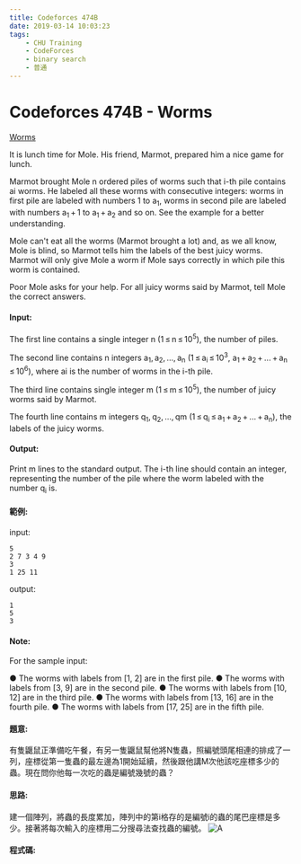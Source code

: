 ```yaml
---
title: Codeforces 474B
date: 2019-03-14 10:03:23
tags:
    - CHU Training
    - CodeForces
    - binary search
    - 普通
---
```

# Codeforces 474B - Worms
[Worms](https://codeforces.com/problemset/problem/474/B)

It is lunch time for Mole. His friend, Marmot, prepared him a nice game for lunch.
<!-- more -->
Marmot brought Mole n ordered piles of worms such that i-th pile contains ai worms. He labeled all these worms with consecutive integers: worms in first pile are labeled with numbers 1 to a<sub>1</sub>, worms in second pile are labeled with numbers a<sub>1</sub> + 1 to a<sub>1</sub> + a<sub>2</sub> and so on. See the example for a better understanding.

Mole can't eat all the worms (Marmot brought a lot) and, as we all know, Mole is blind, so Marmot tells him the labels of the best juicy worms. Marmot will only give Mole a worm if Mole says correctly in which pile this worm is contained.

Poor Mole asks for your help. For all juicy worms said by Marmot, tell Mole the correct answers.

#### Input:
The first line contains a single integer n (1 ≤ n ≤ 10<sup>5</sup>), the number of piles.

The second line contains n integers a<sub>1</sub>, a<sub>2</sub>, ..., a<sub>n</sub> (1 ≤ a<sub>i</sub> ≤ 10<sup>3</sup>, a<sub>1</sub> + a<sub>2</sub> + ... + a<sub>n</sub> ≤ 10<sup>6</sup>), where ai is the number of worms in the i-th pile.

The third line contains single integer m (1 ≤ m ≤ 10<sup>5</sup>), the number of juicy worms said by Marmot.

The fourth line contains m integers q<sub>1</sub>, q<sub>2</sub>, ..., qm (1 ≤ q<sub>i</sub> ≤ a<sub>1</sub> + a<sub>2</sub> + ... + a<sub>n</sub>), the labels of the juicy worms.

#### Output:
Print m lines to the standard output. The i-th line should contain an integer, representing the number of the pile where the worm labeled with the number q<sub>i</sub> is.

#### 範例:

input:
```
5
2 7 3 4 9
3
1 25 11
```
output:
```
1
5
3
```
#### Note:
For the sample input:

● The worms with labels from [1, 2] are in the first pile.
● The worms with labels from [3, 9] are in the second pile.
● The worms with labels from [10, 12] are in the third pile.
● The worms with labels from [13, 16] are in the fourth pile.
● The worms with labels from [17, 25] are in the fifth pile.

#### 題意:
有隻鼴鼠正準備吃午餐，有另一隻鼴鼠幫他將N隻蟲，照編號頭尾相連的排成了一列，座標從第一隻蟲的最左邊為1開始延續，然後跟他講M次他該吃座標多少的蟲。現在問你他每一次吃的蟲是編號幾號的蟲？

#### 思路:
建一個陣列，將蟲的長度累加，陣列中的第i格存的是編號i的蟲的尾巴座標是多少。接著將每次輸入的座標用二分搜尋法查找蟲的編號。
![A](A.PNG)
#### 程式碼:
<script src="https://gist.github.com/Daviswww/b3c379b0cf5a291cb9f2a117b6a6c1a2.js"></script>
